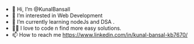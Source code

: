 - 👋 Hi, I’m @KunalBansall
- 👀 I’m interested in Web Development
- 🌱 I’m currently learning nodeJs and DSA . 
- 😮‍💨 I love to code n find more easy solutions. 
- 📫 How to reach me https://www.linkedin.com/in/kunal-bansal-kb7670/
 
<!---
KunalBansall/KunalBansall is a ✨ special ✨     ❤️repository because its `README.md` (this file) appears on your GitHub profile.
You can click the Preview link to take a look at your changes.
--->
